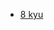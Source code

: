 - [8 kyu](https://github.com/MichaelTerletskyi/Codewars-Solutions/blob/main/scala/8%20kyu/8_KYU_MAP.md)